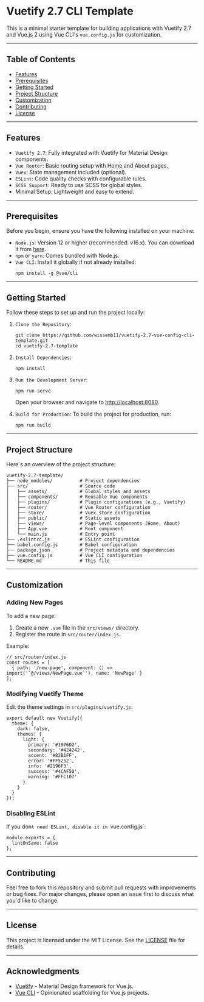 # Vuetify 2.7 CLI Template

This is a minimal starter template for building applications with Vuetify 2.7 and Vue.js 2 using Vue CLI's `vue.config.js` for customization.

---

## Table of Contents

- [Features](#features)
- [Prerequisites](#prerequisites)
- [Getting Started](#getting-started)
- [Project Structure](#project-structure)
- [Customization](#customization)
- [Contributing](#contributing)
- [License](#license)

---

## Features

- `Vuetify 2.7`: Fully integrated with Vuetify for Material Design components.
- `Vue Router`: Basic routing setup with Home and About pages.
- `Vuex`: State management included (optional).
- `ESLint`: Code quality checks with configurable rules.
- `SCSS Support`: Ready to use SCSS for global styles.
- Minimal Setup: Lightweight and easy to extend.

---

## Prerequisites

Before you begin, ensure you have the following installed on your machine:

- `Node.js`: Version 12 or higher (recommended: v16.x). You can download it from [here](https://nodejs.org/).
- `npm` or `yarn`: Comes bundled with Node.js.
- `Vue CLI`: Install it globally if not already installed:
  ```
  npm install -g @vue/cli
  ```

---

## Getting Started

Follow these steps to set up and run the project locally:

1. `Clone the Repository`:
   ```
   git clone https://github.com/wissemb11/vuetify-2.7-vue-config-cli-template.git
   cd vuetify-2.7-template
   ```

2. `Install Dependencies`:
   ```
   npm install
   ```

3. `Run the Development Server`:
   ```
   npm run serve
   ```
   Open your browser and navigate to [http://localhost:8080](http://localhost:8080).

4. `Build for Production`:
   To build the project for production, run:
   ```
   npm run build
   ```

---

## Project Structure

Here`s an overview of the project structure:

```
vuetify-2.7-template/
├── node_modules/          # Project dependencies               
├── src/                   # Source code
│   ├── assets/            # Global styles and assets
│   ├── components/        # Reusable Vue components
│   ├── plugins/           # Plugin configurations (e.g., Vuetify)
│   ├── router/            # Vue Router configuration
│   ├── store/             # Vuex store configuration
│   ├── public/            # Static assets
│   ├── views/             # Page-level components (Home, About)
│   ├── App.vue            # Root component
│   └── main.js            # Entry point
├── .eslintrc.js           # ESLint configuration
├── babel.config.js        # Babel configuration
├── package.json           # Project metadata and dependencies
├── vue.config.js          # Vue CLI configuration
└── README.md              # This file
```

---

## Customization

### Adding New Pages
To add a new page:
1. Create a new `.vue` file in the `src/views/` directory.
2. Register the route in `src/router/index.js`.

Example:
```
// src/router/index.js
const routes = [
  { path: '/new-page', component: () => import('`@/views/NewPage.vue`'), name: 'NewPage' }
];
```

### Modifying Vuetify Theme
Edit the theme settings in `src/plugins/vuetify.js`:
```
export default new Vuetify({
  theme: {
    dark: false,
    themes: {
      light: {
        primary: '#1976D2',
        secondary: '#424242',
        accent: '#82B1FF',
        error: '#FF5252',
        info: '#2196F3',
        success: '#4CAF50',
        warning: '#FFC107'
      }
    }
  }
});
```

### Disabling ESLint
If you don`t need ESLint, disable it in `vue.config.js`:
```
module.exports = {
  lintOnSave: false
};
```

---

## Contributing

Feel free to fork this repository and submit pull requests with improvements or bug fixes. For major changes, please open an issue first to discuss what you`d like to change.

---

## License

This project is licensed under the MIT License. See the [LICENSE](LICENSE) file for details.

---

## Acknowledgments

- [Vuetify](https://vuetifyjs.com/) - Material Design framework for Vue.js.
- [Vue CLI](https://cli.vuejs.org/) - Opinionated scaffolding for Vue.js projects.
